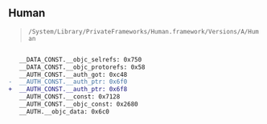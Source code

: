 ## Human

> `/System/Library/PrivateFrameworks/Human.framework/Versions/A/Human`

```diff

   __DATA_CONST.__objc_selrefs: 0x750
   __DATA_CONST.__objc_protorefs: 0x58
   __AUTH_CONST.__auth_got: 0xc48
-  __AUTH_CONST.__auth_ptr: 0x6f0
+  __AUTH_CONST.__auth_ptr: 0x6f8
   __AUTH_CONST.__const: 0x7128
   __AUTH_CONST.__objc_const: 0x2680
   __AUTH.__objc_data: 0x6c0

```
